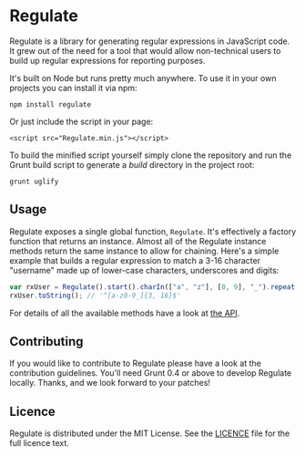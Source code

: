 # Regulate

Regulate is a library for generating regular expressions in JavaScript code. It grew out of the need for a tool that would allow non-technical users to build up regular expressions for reporting purposes.

It's built on Node but runs pretty much anywhere. To use it in your own projects you can install it via npm:

    npm install regulate
    
Or just include the script in your page:

    <script src="Regulate.min.js"></script>
    
To build the minified script yourself simply clone the repository and run the Grunt build script to generate a *build* directory in the project root:

    grunt uglify

## Usage

Regulate exposes a single global function, `Regulate`. It's effectively a factory function that returns an instance. Almost all of the Regulate instance methods return the same instance to allow for chaining. Here's a simple example that builds a regular expression to match a 3-16 character "username" made up of lower-case characters, underscores and digits:

```javascript
var rxUser = Regulate().start().charIn(["a", "z"], [0, 9], "_").repeat(3, 16).end();
rxUser.toString(); // '^[a-z0-9_]{3, 16}$'
```

For details of all the available methods have a look at [the API](https://github.com/globaldev/regulate/wiki/API).

## Contributing

If you would like to contribute to Regulate please have a look at the contribution guidelines. You'll need Grunt 0.4 or above to develop Regulate locally. Thanks, and we look forward to your patches!

## Licence

Regulate is distributed under the MIT License. See the [LICENCE](https://github.com/globaldev/regulate/blob/master/LICENSE) file for the full licence text.